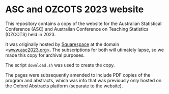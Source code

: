 # ASC and OZCOTS 2023 website

This repository contains a copy of the website for the Australian Statistical
Conference (ASC) and Australian Conference on Teaching Statistics (OZCOTS) held
in 2023.

It was originally hosted by [Squarespace](https://www.squarespace.com/) at the
domain <www.asc2023.org>.  The subscriptions for both will utimately lapse, so
we made this copy for archival purposes.

The script `download.sh` was used to create the copy.

The pages were subsequently amended to include PDF copies of the program and
abstracts, which was info that was previously only hosted on the Oxford
Abstracts platform (separate to the website).
